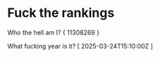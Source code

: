 # Fuck the rankings

Who the hell am I?
{ 11308269 }

What fucking year is it?
[ 2025-03-24T15:10:00Z ]
